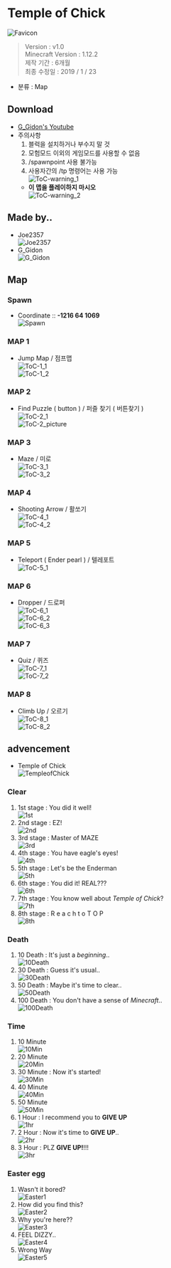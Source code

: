﻿# Temple of Chick
  ![Favicon](./picture/Favicon.png)
  > Version : v1.0  
  > Minecraft Version : 1.12.2  
  > 제작 기간 : 6개월  
  > 최종 수정일 : 2019 / 1 / 23
  - 분류 : Map
## Download
  - [G_Gidon's Youtube](https://www.youtube.com/watch?v=Uems7DvH7NA)  
  - 주의사항
    1. 블럭을 설치하거나 부수지 말 것
    2. 모험모드 이외의 게임모드를 사용할 수 없음
    3. /spawnpoint 사용 불가능
    4. 사용자간의 /tp 명령어는 사용 가능  
    ![ToC-warning_1](./picture/ToC-warning_1.png)
    - **이 맵을 플레이하지 마시오**  
    ![ToC-warning_2](./picture/ToC-warning_2.png)
## Made by..
  - Joe2357  
  ![Joe2357](./picture/Joe2357.png)  
  - G_Gidon  
  ![G_Gidon](./picture/G_Gidon.png)
## Map
### Spawn
  - Coordinate :: **-1216 64 1069**  
  ![Spawn](./picture/Spawn.png)
### MAP 1
  - Jump Map / 점프맵  
  ![ToC-1_1](./picture/map/ToC-1_1.png)  
  ![ToC-1_2](./picture/map/ToC-1_2.png)
### MAP 2
  - Find Puzzle ( button ) / 퍼즐 찾기 ( 버튼찾기 )  
  ![ToC-2_1](./picture/map/ToC-2_1.png)  
  ![ToC-2_picture](./picture/map/ToC-2_picture.png)
### MAP 3
  - Maze / 미로  
  ![ToC-3_1](./picture/map/ToC-3_1.png)  
  ![ToC-3_2](./picture/map/ToC-3_2.png)
### MAP 4
  - Shooting Arrow / 활쏘기  
  ![ToC-4_1](./picture/map/ToC-4_1.png)  
  ![ToC-4_2](./picture/map/ToC-4_2.png)
### MAP 5
  - Teleport ( Ender pearl ) / 텔레포트  
  ![ToC-5_1](./picture/map/ToC-5_1.png)
### MAP 6
  - Dropper / 드로퍼  
  ![ToC-6_1](./picture/map/ToC-6_1.png)  
  ![ToC-6_2](./picture/map/ToC-6_2.png)  
  ![ToC-6_3](./picture/map/ToC-6_3.png)  
### MAP 7
  - Quiz / 퀴즈  
  ![ToC-7_1](./picture/map/ToC-7_1.png)  
  ![ToC-7_2](./picture/map/ToC-7_2.png)
### MAP 8
  - Climb Up / 오르기  
  ![ToC-8_1](./picture/map/ToC-8_1.png)  
  ![ToC-8_2](./picture/map/ToC-8_2.png)
## advencement
  - Temple of Chick  
  ![TempleofChick](./picture/advencement/AD_TempleofChick.png)
### Clear
  1. 1st stage : You did it well!  
  ![1st](./picture/advencement/AD_1st.png)
  2. 2nd stage : EZ!  
  ![2nd](./picture/advencement/AD_2nd.png)
  3. 3rd stage : Master of MAZE  
  ![3rd](./picture/advencement/AD_3rd.png)
  4. 4th stage : You have eagle's eyes!  
  ![4th](./picture/advencement/AD_4th.png)
  5. 5th stage : Let's be the Enderman  
  ![5th](./picture/advencement/AD_5th.png)
  6. 6th stage : You did it! REAL???  
  ![6th](./picture/advencement/AD_6th.png)
  7. 7th stage : You know well about *Temple of Chick*?  
  ![7th](./picture/advencement/AD_7th.png)
  8. 8th stage : R e a c h t o T O P  
  ![8th](./picture/advencement/AD_8th.png)
### Death
  1. 10 Death : It's just a *beginning*..  
  ![10Death](./picture/advencement/AD_10Death.png)
  2. 30 Death : Guess it's usual..  
  ![30Death](./picture/advencement/AD_30Death.png)
  3. 50 Death : Maybe it's time to clear..  
  ![50Death](./picture/advencement/AD_50Death.png)
  4. 100 Death : You don't have a sense of *Minecraft*..  
  ![100Death](./picture/advencement/AD_100Death.png)
### Time
  1. 10 Minute  
  ![10Min](./picture/advencement/AD_10Min.png)
  2. 20 Minute  
  ![20Min](./picture/advencement/AD_20Min.png)
  3. 30 Minute : Now it's started!  
  ![30Min](./picture/advencement/AD_30Min.png)
  4. 40 Minute  
  ![40Min](./picture/advencement/AD_40Min.png)
  5. 50 Minute  
  ![50Min](./picture/advencement/AD_50Min.png)
  6. 1 Hour : I recommend you to **GIVE UP**  
  ![1hr](./picture/advencement/AD_1hr.png)
  7. 2 Hour : Now it's time to **GIVE UP**..  
  ![2hr](./picture/advencement/AD_2hr.png)
  8. 3 Hour : PLZ **GIVE UP!**!!!  
  ![3hr](./picture/advencement/AD_3hr.png)
### Easter egg
  1. Wasn't it bored?  
  ![Easter1](./picture/advencement/AD_Easter1.png)
  2. How did you find this?  
  ![Easter2](./picture/advencement/AD_Easter2.png)
  3. Why you're here??  
  ![Easter3](./picture/advencement/AD_Easter3.png)
  4. FEEL DIZZY..  
  ![Easter4](./picture/advencement/AD_Easter4.png)
  5. Wrong Way  
  ![Easter5](./picture/advencement/AD_Easter5.png)